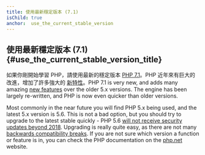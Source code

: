 ```yaml
---
title: 使用最新穩定版本 (7.1)
isChild: true
anchor:  use_the_current_stable_version
---
```


## 使用最新穩定版本 (7.1) {#use_the_current_stable_version_title}

如果你剛開始學習 PHP，請使用最新的穩定版本 [PHP 7.1][php-release]。PHP 近年來有巨大的改進，增加了許多強大的 [新特性](#language_highlights)。PHP 7.1 is very
new, and adds many amazing [new features](#language_highlights) over the older 5.x versions. The engine has been largely re-written, and PHP is now even quicker than older versions.

Most commonly in the near future you will find PHP 5.x being used, and the latest 5.x version is 5.6. This is not a bad option, but you should try to upgrade to the latest stable quickly - PHP 5.6 [will not receive security updates beyond 2018](http://php.net/supported-versions.php).  Upgrading is really quite easy, as there are not many [backwards compatibility breaks][php71-bc]. If you are not sure which version a function or feature is in, you can check the PHP documentation on the [php.net][php-docs] website.

[php-release]: http://php.net/downloads.php
[php-docs]: http://php.net/manual/
[php71-bc]: http://php.net/manual/migration71.incompatible.php
